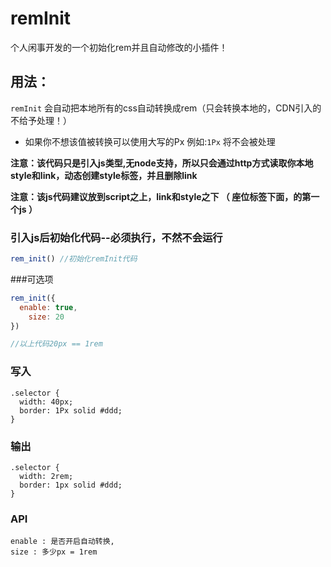 # remInit

个人闲事开发的一个初始化rem并且自动修改的小插件！

## 用法：

`remInit` 会自动把本地所有的css自动转换成rem（只会转换本地的，CDN引入的不给予处理！）

* 如果你不想该值被转换可以使用大写的Px 例如:`1Px` 将不会被处理

**注意：该代码只是引入js类型,无node支持，所以只会通过http方式读取你本地style和link，动态创建style标签，并且删除link**

**注意：该js代码建议放到script之上，link和style之下 （ 座位标签下面，的第一个js ）**

### 引入js后初始化代码--必须执行，不然不会运行

```javascript
rem_init() //初始化remInit代码
```

###可选项

```javascript
rem_init({
  enable: true,
	size: 20
})

//以上代码20px == 1rem

```
### 写入

```style
.selector {
  width: 40px;
  border: 1Px solid #ddd;
}

```
### 输出

```style
.selector {
  width: 2rem;
  border: 1px solid #ddd;
}

```

### API

```
enable : 是否开启自动转换,
size : 多少px = 1rem

```